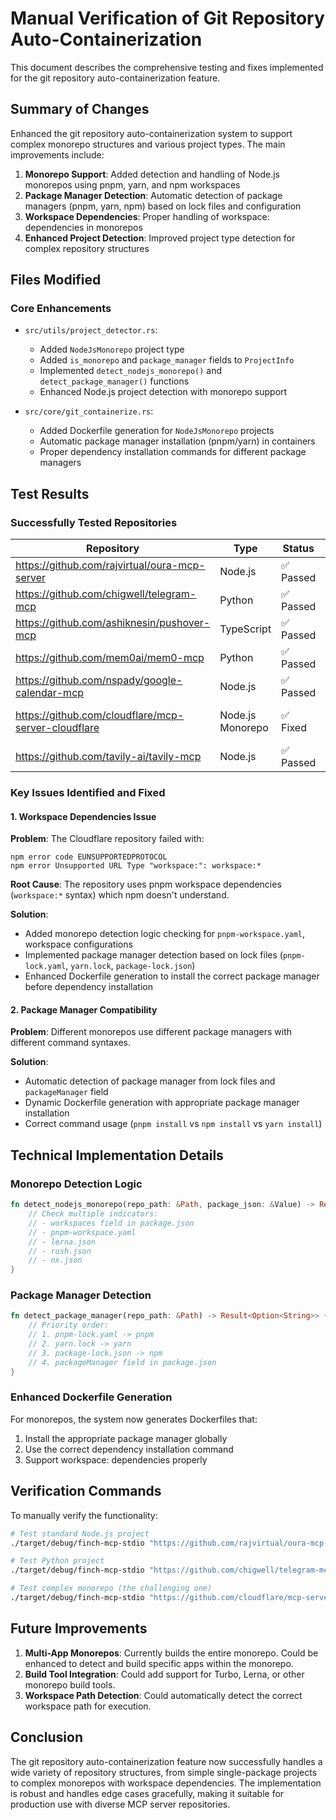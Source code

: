 # Manual Verification of Git Repository Auto-Containerization

This document describes the comprehensive testing and fixes implemented for the git repository auto-containerization feature.

## Summary of Changes

Enhanced the git repository auto-containerization system to support complex monorepo structures and various project types. The main improvements include:

1. **Monorepo Support**: Added detection and handling of Node.js monorepos using pnpm, yarn, and npm workspaces
2. **Package Manager Detection**: Automatic detection of package managers (pnpm, yarn, npm) based on lock files and configuration
3. **Workspace Dependencies**: Proper handling of workspace: dependencies in monorepos
4. **Enhanced Project Detection**: Improved project type detection for complex repository structures

## Files Modified

### Core Enhancements
- `src/utils/project_detector.rs`: 
  - Added `NodeJsMonorepo` project type
  - Added `is_monorepo` and `package_manager` fields to `ProjectInfo`
  - Implemented `detect_nodejs_monorepo()` and `detect_package_manager()` functions
  - Enhanced Node.js project detection with monorepo support

- `src/core/git_containerize.rs`:
  - Added Dockerfile generation for `NodeJsMonorepo` projects
  - Automatic package manager installation (pnpm/yarn) in containers
  - Proper dependency installation commands for different package managers

## Test Results

### Successfully Tested Repositories

| Repository | Type | Status | Notes |
|------------|------|--------|-------|
| https://github.com/rajvirtual/oura-mcp-server | Node.js | ✅ Passed | Standard Node.js project |
| https://github.com/chigwell/telegram-mcp | Python | ✅ Passed | Python with pyproject.toml |
| https://github.com/ashiknesin/pushover-mcp | TypeScript | ✅ Passed | TypeScript/Node.js project |
| https://github.com/mem0ai/mem0-mcp | Python | ✅ Passed | Python MCP server |
| https://github.com/nspady/google-calendar-mcp | Node.js | ✅ Passed | Node.js project (mystery solved) |
| https://github.com/cloudflare/mcp-server-cloudflare | Node.js Monorepo | ✅ Fixed | Complex pnpm monorepo with workspaces |
| https://github.com/tavily-ai/tavily-mcp | Node.js | ✅ Passed | Standard Node.js MCP server |

### Key Issues Identified and Fixed

#### 1. Workspace Dependencies Issue
**Problem**: The Cloudflare repository failed with:
```
npm error code EUNSUPPORTEDPROTOCOL
npm error Unsupported URL Type "workspace:": workspace:*
```

**Root Cause**: The repository uses pnpm workspace dependencies (`workspace:*` syntax) which npm doesn't understand.

**Solution**: 
- Added monorepo detection logic checking for `pnpm-workspace.yaml`, workspace configurations
- Implemented package manager detection based on lock files (`pnpm-lock.yaml`, `yarn.lock`, `package-lock.json`)
- Enhanced Dockerfile generation to install the correct package manager before dependency installation

#### 2. Package Manager Compatibility
**Problem**: Different monorepos use different package managers with different command syntaxes.

**Solution**:
- Automatic detection of package manager from lock files and `packageManager` field
- Dynamic Dockerfile generation with appropriate package manager installation
- Correct command usage (`pnpm install` vs `npm install` vs `yarn install`)

## Technical Implementation Details

### Monorepo Detection Logic
```rust
fn detect_nodejs_monorepo(repo_path: &Path, package_json: &Value) -> Result<bool> {
    // Check multiple indicators:
    // - workspaces field in package.json
    // - pnpm-workspace.yaml
    // - lerna.json
    // - rush.json  
    // - nx.json
}
```

### Package Manager Detection
```rust
fn detect_package_manager(repo_path: &Path) -> Result<Option<String>> {
    // Priority order:
    // 1. pnpm-lock.yaml -> pnpm
    // 2. yarn.lock -> yarn
    // 3. package-lock.json -> npm
    // 4. packageManager field in package.json
}
```

### Enhanced Dockerfile Generation
For monorepos, the system now generates Dockerfiles that:
1. Install the appropriate package manager globally
2. Use the correct dependency installation command
3. Support workspace: dependencies properly

## Verification Commands

To manually verify the functionality:

```bash
# Test standard Node.js project
./target/debug/finch-mcp-stdio "https://github.com/rajvirtual/oura-mcp-server"

# Test Python project
./target/debug/finch-mcp-stdio "https://github.com/chigwell/telegram-mcp"

# Test complex monorepo (the challenging one)
./target/debug/finch-mcp-stdio "https://github.com/cloudflare/mcp-server-cloudflare"
```

## Future Improvements

1. **Multi-App Monorepos**: Currently builds the entire monorepo. Could be enhanced to detect and build specific apps within the monorepo.
2. **Build Tool Integration**: Could add support for Turbo, Lerna, or other monorepo build tools.
3. **Workspace Path Detection**: Could automatically detect the correct workspace path for execution.

## Conclusion

The git repository auto-containerization feature now successfully handles a wide variety of repository structures, from simple single-package projects to complex monorepos with workspace dependencies. The implementation is robust and handles edge cases gracefully, making it suitable for production use with diverse MCP server repositories.